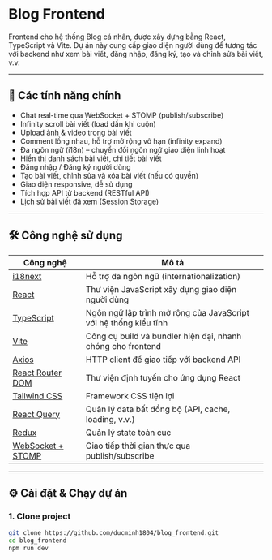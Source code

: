 # Blog Frontend

Frontend cho hệ thống Blog cá nhân, được xây dựng bằng React, TypeScript và Vite. Dự án này cung cấp giao diện người dùng để tương tác với backend như xem bài viết, đăng nhập, đăng ký, tạo và chỉnh sửa bài viết, v.v.

---



## 📌 Các tính năng chính
- Chat real-time qua WebSocket + STOMP (publish/subscribe)
- Infinity scroll bài viết (load dần khi cuộn)
- Upload ảnh & video trong bài viết
- Comment lồng nhau, hỗ trợ mở rộng vô hạn (infinity expand)
- Đa ngôn ngữ (i18n) – chuyển đổi ngôn ngữ giao diện linh hoạt
- Hiển thị danh sách bài viết, chi tiết bài viết
- Đăng nhập / Đăng ký người dùng
- Tạo bài viết, chỉnh sửa và xóa bài viết (nếu có quyền)
- Giao diện responsive, dễ sử dụng
- Tích hợp API từ backend (RESTful API)
- Lịch sử bài viết đã xem (Session Storage)

---

## 🛠️ Công nghệ sử dụng

| Công nghệ | Mô tả |
|----------|-------|
| [i18next](https://www.i18next.com/) | Hỗ trợ đa ngôn ngữ (internationalization) |
| [React](https://reactjs.org/) | Thư viện JavaScript xây dựng giao diện người dùng |
| [TypeScript](https://www.typescriptlang.org/) | Ngôn ngữ lập trình mở rộng của JavaScript với hệ thống kiểu tĩnh |
| [Vite](https://vitejs.dev/) | Công cụ build và bundler hiện đại, nhanh chóng cho frontend |
| [Axios](https://axios-http.com/) | HTTP client để giao tiếp với backend API |
| [React Router DOM](https://reactrouter.com/) | Thư viện định tuyến cho ứng dụng React |
| [Tailwind CSS ](https://tailwindcss.com/) | Framework CSS tiện lợi|
| [React Query](https://tanstack.com/query/latest) | Quản lý data bất đồng bộ (API, cache, loading, v.v.) |
| [Redux](https://redux.js.org/) | Quản lý state toàn cục |
| [WebSocket + STOMP](https://stomp-js.github.io/) | Giao tiếp thời gian thực qua publish/subscribe |

---

## ⚙️ Cài đặt & Chạy dự án

### 1. Clone project

```bash
git clone https://github.com/ducminh1804/blog_frontend.git
cd blog_frontend
npm run dev
